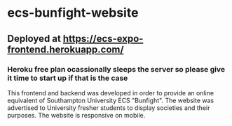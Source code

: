 # ecs-bunfight-website

## Deployed at https://ecs-expo-frontend.herokuapp.com/ 
### Heroku free plan ocassionally sleeps the server so please give it time to start up if that is the case

This frontend and backend was developed in order to provide an online equivalent of Southampton University ECS "Bunfight". The website was advertised to University fresher students to display societies and their purposes. The website is responsive on mobile.
